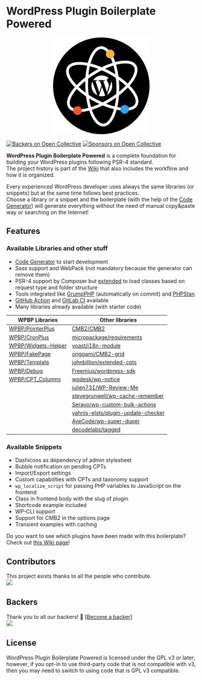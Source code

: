# WordPress Plugin Boilerplate Powered

<p align="center">
  <img src="https://raw.githubusercontent.com/WPBP/boilerplate-assets/master/icon-256x256.png" alt="Logo">
</p>

[![Backers on Open Collective](https://opencollective.com/WordPress-Plugin-Boilerplate-Powered/backers/badge.svg)](#backers)
[![Sponsors on Open Collective](https://opencollective.com/WordPress-Plugin-Boilerplate-Powered/sponsors/badge.svg)](#sponsors)

**WordPress Plugin Boilerplate Powered** is a complete foundation for building your WordPress plugins following PSR-4 standard.  
The project history is part of the [Wiki](https://wpbp.github.io/wiki.html) that also includes the workflow and how it is organized.

Every experienced WordPress developer uses always the same libraries (or snippets) but at the same time follows best practices.  
Choose a library or a snippet and the boilerplate (with the help of the [Code Generator](https://wpbp.github.io/#generator))
will generate everything without the need of manual copy&paste way or searching on the Internet!

## Features

### Available Libraries and other stuff

* [Code Generator](https://github.com/WPBP/generator) to start development
* Sass support and WebPack (not mandatory because the generator can remove them)
* PSR-4 support by Composer but [extended](https://github.com/WPBP/WordPress-Plugin-Boilerplate-Powered/blob/master/plugin-name/engine/class-initialize.php)
  to load classes based on request type and folder structure
* Tools integrated like [GrumpPHP](https://github.com/phpro/grumphp) (automatically on commit)
  and [PHPStan](https://github.com/phpstan/phpstan/)
* [GitHub Action](https://github.com/WPBP/WordPress-Plugin-Boilerplate-Powered/blob/master/.github/workflows/integrate.yml) and [GitLab CI](https://gist.github.com/Mte90/abbb816e9755f189ad52272e71b7c959) available
* Many libraries already available (with starter code)

| WPBP Libraries  | Other libraries |
| --------------- | --------------- |
| [WPBP/PointerPlus](https://github.com/WPBP/PointerPlus) | [CMB2/CMB2](https://github.com/CMB2/CMB2) |
| [WPBP/CronPlus](https://github.com/WPBP/CronPlus) | [micropackage/requirements](https://github.com/micropackage/requirements) |
| [WPBP/Widgets-Helper](https://github.com/WPBP/Widgets-Helper)  | [yoast/i18n-module](https://github.com/yoast/i18n-module) |
| [WPBP/FakePage](https://github.com/WPBP/FakePage)  | [origgami/CMB2-grid](https://github.com/origgami/cmb2-grid) |
| [WPBP/Template](https://github.com/WPBP/Template)  | [johnbillion/extended-cpts](https://github.com/johnbillion/extended-cpts/) |
| [WPBP/Debug](https://github.com/WPBP/Debug)  | [Freemius/wordpress-sdk](https://github.com/Freemius/wordpress-sdk) |
| [WPBP/CPT_Columns](https://github.com/WPBP/CPT_Columns)  | [wpdesk/wp-notice](https://gitlab.com/wpdesk/wp-notice/-/tree/master) |
|                 | [julien731/WP-Review-Me](https://github.com/julien731/WP-Review-Me) |
|                 | [stevegrunwell/wp-cache-remember](https://github.com/stevegrunwell/wp-cache-remember) |
|                 | [Seravo/wp-custom-bulk-actions](https://github.com/Seravo/wp-custom-bulk-actions) |
|                 | [yahnis-elsts/plugin-update-checker](https://github.com/YahnisElsts/plugin-update-checker/) |
|                 | [AyeCode/wp-super-duper](https://github.com/AyeCode/wp-super-duper) |
|                 | [decodelabs/tagged](https://github.com/decodelabs/tagged) |

### Available Snippets

* Dashicons as dependency of admin stylesheet
* Bubble notification on pending CPTs
* Import/Export settings
* Custom capabilities with CPTs and taxonomy support
* `wp_localize_script` for passing PHP variables to JavaScript on the frontend
* Class in frontend body with the slug of plugin
* Shortcode example included
* WP-CLI support
* Support for CMB2 in the options page
* Transient examples with caching

Do you want to see which plugins have been made with this boilerplate?
Check out [this Wiki page](https://github.com/WPBP/WordPress-Plugin-Boilerplate-Powered/wiki/Plugins-made-with-this-Boilerplate)!  

## Contributors

This project exists thanks to all the people who contribute.  
<a href="https://github.com/WPBP/WordPress-Plugin-Boilerplate-Powered/graphs/contributors"><img src="https://opencollective.com/WordPress-Plugin-Boilerplate-Powered/contributors.svg?width=890"></a>

## Backers

Thank you to all our backers! 🙏
[[Become a backer](https://opencollective.com/WordPress-Plugin-Boilerplate-Powered#backer)]
<br>
<a href="https://opencollective.com/WordPress-Plugin-Boilerplate-Powered#backers" target="_blank"><img src="https://opencollective.com/WordPress-Plugin-Boilerplate-Powered/backers.svg?width=890"></a>

## License

WordPress Plugin Boilerplate Powered is licensed under the GPL v3 or later;
however, if you opt-in to use third-party code that is not compatible with v3,
then you may need to switch to using code that is GPL v3 compatible.
